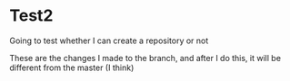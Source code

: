 # Test2
Going to test whether I can create a repository or not

These are the changes I made to the branch, and after I do this, it will be different from the master (I think)
